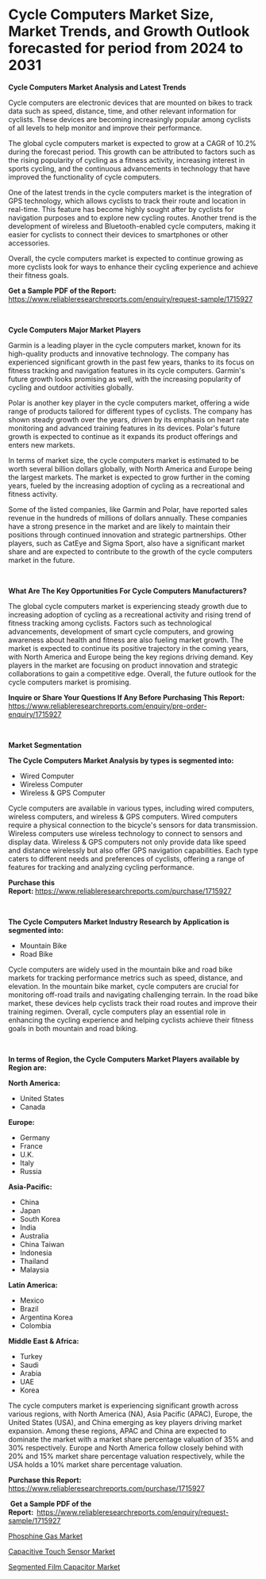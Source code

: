 <p><h1>Cycle Computers Market Size, Market Trends, and Growth Outlook forecasted for period from 2024 to 2031</h1></p><p><strong>Cycle Computers Market Analysis and Latest Trends</strong></p>
<p><p>Cycle computers are electronic devices that are mounted on bikes to track data such as speed, distance, time, and other relevant information for cyclists. These devices are becoming increasingly popular among cyclists of all levels to help monitor and improve their performance.</p><p>The global cycle computers market is expected to grow at a CAGR of 10.2% during the forecast period. This growth can be attributed to factors such as the rising popularity of cycling as a fitness activity, increasing interest in sports cycling, and the continuous advancements in technology that have improved the functionality of cycle computers.</p><p>One of the latest trends in the cycle computers market is the integration of GPS technology, which allows cyclists to track their route and location in real-time. This feature has become highly sought after by cyclists for navigation purposes and to explore new cycling routes. Another trend is the development of wireless and Bluetooth-enabled cycle computers, making it easier for cyclists to connect their devices to smartphones or other accessories.</p><p>Overall, the cycle computers market is expected to continue growing as more cyclists look for ways to enhance their cycling experience and achieve their fitness goals.</p></p>
<p><strong>Get a Sample PDF of the Report:&nbsp;</strong> <a href="https://www.reliableresearchreports.com/enquiry/request-sample/1715927">https://www.reliableresearchreports.com/enquiry/request-sample/1715927</a></p>
<p>&nbsp;</p>
<p><strong>Cycle Computers Major Market Players</strong></p>
<p><p>Garmin is a leading player in the cycle computers market, known for its high-quality products and innovative technology. The company has experienced significant growth in the past few years, thanks to its focus on fitness tracking and navigation features in its cycle computers. Garmin's future growth looks promising as well, with the increasing popularity of cycling and outdoor activities globally.</p><p>Polar is another key player in the cycle computers market, offering a wide range of products tailored for different types of cyclists. The company has shown steady growth over the years, driven by its emphasis on heart rate monitoring and advanced training features in its devices. Polar's future growth is expected to continue as it expands its product offerings and enters new markets.</p><p>In terms of market size, the cycle computers market is estimated to be worth several billion dollars globally, with North America and Europe being the largest markets. The market is expected to grow further in the coming years, fueled by the increasing adoption of cycling as a recreational and fitness activity.</p><p>Some of the listed companies, like Garmin and Polar, have reported sales revenue in the hundreds of millions of dollars annually. These companies have a strong presence in the market and are likely to maintain their positions through continued innovation and strategic partnerships. Other players, such as CatEye and Sigma Sport, also have a significant market share and are expected to contribute to the growth of the cycle computers market in the future.</p></p>
<p>&nbsp;</p>
<p><strong>What Are The Key Opportunities For Cycle Computers Manufacturers?</strong></p>
<p><p>The global cycle computers market is experiencing steady growth due to increasing adoption of cycling as a recreational activity and rising trend of fitness tracking among cyclists. Factors such as technological advancements, development of smart cycle computers, and growing awareness about health and fitness are also fueling market growth. The market is expected to continue its positive trajectory in the coming years, with North America and Europe being the key regions driving demand. Key players in the market are focusing on product innovation and strategic collaborations to gain a competitive edge. Overall, the future outlook for the cycle computers market is promising.</p></p>
<p><strong>Inquire or Share Your Questions If Any Before Purchasing This Report:</strong> <a href="https://www.reliableresearchreports.com/enquiry/pre-order-enquiry/1715927">https://www.reliableresearchreports.com/enquiry/pre-order-enquiry/1715927</a></p>
<p>&nbsp;</p>
<p><strong>Market Segmentation</strong></p>
<p><strong>The Cycle Computers Market Analysis by types is segmented into:</strong></p>
<p><ul><li>Wired Computer</li><li>Wireless Computer</li><li>Wireless & GPS Computer</li></ul></p>
<p><p>Cycle computers are available in various types, including wired computers, wireless computers, and wireless & GPS computers. Wired computers require a physical connection to the bicycle's sensors for data transmission. Wireless computers use wireless technology to connect to sensors and display data. Wireless & GPS computers not only provide data like speed and distance wirelessly but also offer GPS navigation capabilities. Each type caters to different needs and preferences of cyclists, offering a range of features for tracking and analyzing cycling performance.</p></p>
<p><strong>Purchase this Report:&nbsp;</strong><a href="https://www.reliableresearchreports.com/purchase/1715927">https://www.reliableresearchreports.com/purchase/1715927</a></p>
<p>&nbsp;</p>
<p><strong>The Cycle Computers Market Industry Research by Application is segmented into:</strong></p>
<p><ul><li>Mountain Bike</li><li>Road Bike</li></ul></p>
<p><p>Cycle computers are widely used in the mountain bike and road bike markets for tracking performance metrics such as speed, distance, and elevation. In the mountain bike market, cycle computers are crucial for monitoring off-road trails and navigating challenging terrain. In the road bike market, these devices help cyclists track their road routes and improve their training regimen. Overall, cycle computers play an essential role in enhancing the cycling experience and helping cyclists achieve their fitness goals in both mountain and road biking.</p></p>
<p>&nbsp;</p>
<p><strong>In terms of Region, the Cycle Computers Market Players available by Region are:</strong></p>
<p>
    <p> <strong> North America: </strong>
        <ul>
            <li>United States</li>
            <li>Canada</li>
        </ul>
        </p> 
    <p> <strong> Europe: </strong>
        <ul>
            <li>Germany</li>
            <li>France</li>
            <li>U.K.</li>
            <li>Italy</li>
            <li>Russia</li>
        </ul>
        </p> 
    <p> <strong> Asia-Pacific: </strong>
        <ul>
            <li>China</li>
            <li>Japan</li>
            <li>South Korea</li>
            <li>India</li>
            <li>Australia</li>
            <li>China Taiwan</li>
            <li>Indonesia</li>
            <li>Thailand</li>
            <li>Malaysia</li>
        </ul>
        </p> 
    <p> <strong> Latin America: </strong>
        <ul>
            <li>Mexico</li>
            <li>Brazil</li>
            <li>Argentina Korea</li>
            <li>Colombia</li>
        </ul>
        </p> 
    <p> <strong> Middle East & Africa: </strong>
        <ul>
            <li>Turkey</li>
            <li>Saudi</li>
            <li>Arabia</li>
            <li>UAE</li>
            <li>Korea</li>
        </ul>
    </p>
    </p>
<p><p>The cycle computers market is experiencing significant growth across various regions, with North America (NA), Asia Pacific (APAC), Europe, the United States (USA), and China emerging as key players driving market expansion. Among these regions, APAC and China are expected to dominate the market with a market share percentage valuation of 35% and 30% respectively. Europe and North America follow closely behind with 20% and 15% market share percentage valuation respectively, while the USA holds a 10% market share percentage valuation.</p></p>
<p><strong>Purchase this Report: </strong><a href="https://www.reliableresearchreports.com/purchase/1715927">https://www.reliableresearchreports.com/purchase/1715927</a></p>
<p>&nbsp;<strong>Get a Sample PDF of the Report:&nbsp;&nbsp;</strong><a href="https://www.reliableresearchreports.com/enquiry/request-sample/1715927">https://www.reliableresearchreports.com/enquiry/request-sample/1715927</a></p>
<p><strong></strong></p>
<p><p><a href="https://angry-finch-aaf.notion.site/Global-Phosphine-Gas-Market-by-Types-Applications-and-Major-Players-with-Regional-Growth-Rate-Ana-937bc45d97dd46ea8c7c7bcf2eab5741">Phosphine Gas Market</a></p><p><a href="https://github.com/fiixsa/Market-Research-Report-List-2/blob/main/capacitive-touch-sensor-market.md">Capacitive Touch Sensor Market</a></p><p><a href="https://github.com/cecuraprangm/Market-Research-Report-List-2/blob/main/segmented-film-capacitor-market.md">Segmented Film Capacitor Market</a></p></p>